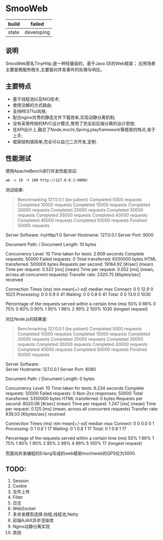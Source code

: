 # SmooWeb

|build|failed|
|-----|------|
|state|developing|

## 说明
SmooWeb原名TinyHttp,是一种轻量级的，基于Java SE的Web框架；
应用场景主要是微服务相关,主要面对并发事件的处理与响应。

## 主要特点
* 基于线程池以及NIO技术;
* 使用注解的方式路由;
* 支持RESTful风格;
* 配合nginx优秀的静态文件下载效率,实现动静分离机制;
* 没有采用传统的MVC设计模式,使用了完全前后端分离的设计思想;
* 在API设计上,融合了Node,mochi,Spring,playframework等框架的特点,易于上手;
* 框架结构很简单,完全可以自己二次开发,定制.

## 性能测试
使用ApacheBench进行并发性能测试:
```shell
ab -c 10 -t 100 http://127.0.0.1:9000/
```
测试结果:

>Benchmarking 127.0.0.1 (be patient)
Completed 5000 requests
Completed 10000 requests
Completed 15000 requests
Completed 20000 requests
Completed 25000 requests
Completed 30000 requests
Completed 35000 requests
Completed 40000 requests
Completed 45000 requests
Completed 50000 requests
Finished 50000 requests


Server Software:        inyHttp/1.0
Server Hostname:        127.0.0.1
Server Port:            9000

Document Path:          /
Document Length:        10 bytes

Concurrency Level:      10
Time taken for tests:   2.609 seconds
Complete requests:      50000
Failed requests:        0
Total transferred:      6200000 bytes
HTML transferred:       500000 bytes
Requests per second:    19164.92 [#/sec] (mean)
Time per request:       0.522 [ms] (mean)
Time per request:       0.052 [ms] (mean, across all concurrent requests)
Transfer rate:          2320.75 [Kbytes/sec] received

Connection Times (ms)
              min  mean[+/-sd] median   max
Connect:        0    0  12.9      0    1023
Processing:     0    0   0.9      0      41
Waiting:        0    0   0.8      0      41
Total:          0    0  13.0      0    1030

Percentage of the requests served within a certain time (ms)
  50%      0
  66%      0
  75%      0
  80%      0
  90%      1
  95%      1
  98%      2
  99%      2
 100%   1030 (longest request)


对比Node.js的结果是:

>Benchmarking 127.0.0.1 (be patient)
Completed 5000 requests
Completed 10000 requests
Completed 15000 requests
Completed 20000 requests
Completed 25000 requests
Completed 30000 requests
Completed 35000 requests
Completed 40000 requests
Completed 45000 requests
Completed 50000 requests
Finished 50000 requests


Server Software:        
Server Hostname:        127.0.0.1
Server Port:            8080

Document Path:          /
Document Length:        0 bytes

Concurrency Level:      10
Time taken for tests:   6.234 seconds
Complete requests:      50000
Failed requests:        0
Non-2xx responses:      50000
Total transferred:      5350000 bytes
HTML transferred:       0 bytes
Requests per second:    8020.06 [#/sec] (mean)
Time per request:       1.247 [ms] (mean)
Time per request:       0.125 [ms] (mean, across all concurrent requests)
Transfer rate:          838.03 [Kbytes/sec] received

Connection Times (ms)
              min  mean[+/-sd] median   max
Connect:        0    0   0.0      0       1
Processing:     0    1   0.8      1      17
Waiting:        0    1   0.8      1      17
Total:          0    1   0.8      1      17

Percentage of the requests served within a certain time (ms)
  50%      1
  66%      1
  75%      1
  80%      1
  90%      2
  95%      2
  98%      4
  99%      5
 100%     17 (longest request)


而面向并发编程的Erlang写成的web框架mochiweb的QPS仅为3000.

## TODO:
1. Session
2. Cookie
3. 文件上传
4. Filter
5. 日志
6. WebSocket
7. 多并发模型选择:协程,线程池,Netty
8. 前端AJAX异步渲染库
9. Nginx动静分离实现
10. 其他
